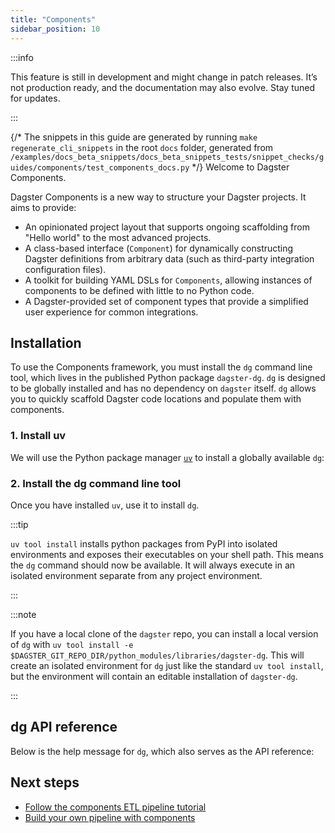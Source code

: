 ```yaml
---
title: "Components"
sidebar_position: 10
---
```


:::info

This feature is still in development and might change in patch releases. It’s not production ready, and the documentation may also evolve. Stay tuned for updates.

:::

{/* The snippets in this guide are generated by running `make regenerate_cli_snippets` in the root `docs` folder, generated from
    `/examples/docs_beta_snippets/docs_beta_snippets_tests/snippet_checks/guides/components/test_components_docs.py` */}
Welcome to Dagster Components.

Dagster Components is a new way to structure your Dagster projects. It aims to provide:

- An opinionated project layout that supports ongoing scaffolding from "Hello world" to the most advanced projects.
- A class-based interface (`Component`) for dynamically constructing Dagster definitions from arbitrary data (such as third-party integration configuration files).
- A toolkit for building YAML DSLs for `Components`, allowing instances of components to be defined with little to no Python code.
- A Dagster-provided set of component types that provide a simplified user experience for common integrations.

## Installation

To use the Components framework, you must install the `dg` command line tool, which lives in the published Python package `dagster-dg`. `dg` is designed to be globally installed and has no dependency on `dagster` itself. `dg` allows you to quickly scaffold Dagster code locations and populate them with components. 

### 1. Install uv

We will use the Python package manager [`uv`](https://docs.astral.sh/uv/) to install a globally available `dg`:

<CliInvocationExample contents="brew install uv" />

### 2. Install the dg command line tool

Once you have installed `uv`, use it to install `dg`.

<CliInvocationExample contents="uv tool install dagster-dg" />

:::tip

`uv tool install` installs python packages from PyPI into isolated environments and exposes their executables on your shell path. This means the `dg` command should now be available. It will always execute in an isolated environment separate from any project environment.

:::

:::note

If you have a local clone of the `dagster` repo, you can install a local version of `dg` with `uv tool install -e $DAGSTER_GIT_REPO_DIR/python_modules/libraries/dagster-dg`. This will create an isolated environment for `dg` just like the standard `uv tool install`, but the environment will contain an editable installation of `dagster-dg`.

:::

## dg API reference

Below is the help message for `dg`, which also serves as the API reference:

<CliInvocationExample path="docs_beta_snippets/docs_beta_snippets/guides/components/index/1-help.txt"  />

## Next steps

* [Follow the components ETL pipeline tutorial](components-etl-pipeline-tutorial)
* [Build your own pipeline with components](building-pipelines-with-components)